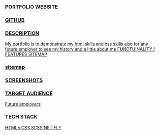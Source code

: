 ### **PORTFOLIO WEBSITE**
<a href="https://etazz-portfolio.netlify.app" alt="website">

### **GITHUB**
<a href="" alt="github">

### **DESCRIPTION**
My portfolio is to demonstrate my html skills and css skills also for any future employer to see my history and a little about me 
FUNCTUINALITY / FEATURES
SITEMAP
### **sitemap** 
<a href="/Users/erictazzyman/Portfolio/Balsamiqs/Overview map .bmpr" alt="sitemap">

### **SCREENSHOTS**

### **TARGET AUDIENCE**
Future employers
### **TECH STACK**
HTML5
CSS
SCSS
NETIFLY
